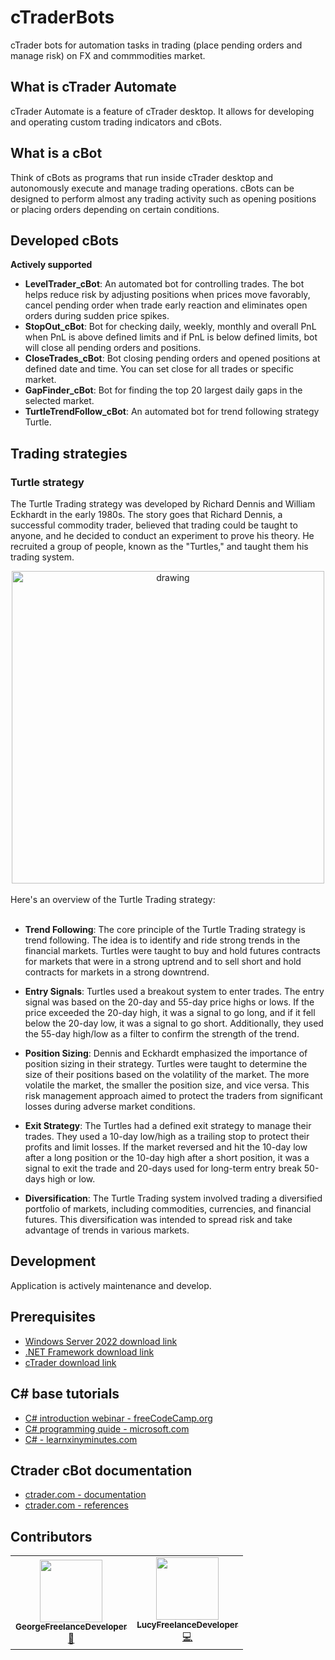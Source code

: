 # cTraderBots
cTrader bots for automation tasks in trading (place pending orders and manage risk) on FX and commmodities market.

## What is cTrader Automate
cTrader Automate is a feature of cTrader desktop. It allows for developing and operating custom trading indicators and cBots.

## What is a cBot
Think of cBots as programs that run inside cTrader desktop and autonomously execute and manage trading operations. cBots can be designed to perform almost any trading activity such as opening positions or placing orders depending on certain conditions.

## Developed cBots
**Actively supported**
* **LevelTrader_cBot**: An automated bot for controlling trades. The bot helps reduce risk by adjusting positions when prices move favorably, cancel pending order when trade early reaction and eliminates open orders during sudden price spikes.
* **StopOut_cBot**: Bot for checking daily, weekly, monthly and overall PnL when PnL is above defined limits and if PnL is below defined limits, bot will close all pending orders and positions.
* **CloseTrades_cBot**: Bot closing pending orders and opened positions at defined date and time. You can set close for all trades or specific market.
* **GapFinder_cBot**: Bot for finding the top 20 largest daily gaps in the selected market.
* **TurtleTrendFollow_cBot**: An automated bot for trend following strategy Turtle.

## Trading strategies 

### Turtle strategy
The Turtle Trading strategy was developed by Richard Dennis and William Eckhardt in the early 1980s. The story goes that Richard Dennis, a successful commodity trader, believed that trading could be taught to anyone, and he decided to conduct an experiment to prove his theory. He recruited a group of people, known as the "Turtles," and taught them his trading system.

<div align="center">
<img src="https://external-content.duckduckgo.com/iu/?u=https%3A%2F%2Fwww.shoreexcursionsgroup.com%2Fimg%2Ftour%2FHWOHHNTURPM-2.jpg&f=1&nofb=1&ipt=0360bda2d7e582678693667c94537ed3526e84885ab03e1769ce4214faab1c3a&ipo=images" alt="drawing" width="500"/>
</div>
<br>
Here's an overview of the Turtle Trading strategy:
<br><br>

* **Trend Following**: The core principle of the Turtle Trading strategy is trend following. The idea is to identify and ride strong trends in the financial markets. Turtles were taught to buy and hold futures contracts for markets that were in a strong uptrend and to sell short and hold contracts for markets in a strong downtrend.

* **Entry Signals**: Turtles used a breakout system to enter trades. The entry signal was based on the 20-day and 55-day price highs or lows. If the price exceeded the 20-day high, it was a signal to go long, and if it fell below the 20-day low, it was a signal to go short. Additionally, they used the 55-day high/low as a filter to confirm the strength of the trend.

* **Position Sizing**: Dennis and Eckhardt emphasized the importance of position sizing in their strategy. Turtles were taught to determine the size of their positions based on the volatility of the market. The more volatile the market, the smaller the position size, and vice versa. This risk management approach aimed to protect the traders from significant losses during adverse market conditions.

* **Exit Strategy**: The Turtles had a defined exit strategy to manage their trades. They used a 10-day low/high as a trailing stop to protect their profits and limit losses. If the market reversed and hit the 10-day low after a long position or the 10-day high after a short position, it was a signal to exit the trade and 20-days used for long-term entry break 50-days high or low.

* **Diversification**: The Turtle Trading system involved trading a diversified portfolio of markets, including commodities, currencies, and financial futures. This diversification was intended to spread risk and take advantage of trends in various markets.

## Development
Application is actively maintenance and develop.

## Prerequisites
* [Windows Server 2022 download link](https://www.microsoft.com/en-us/evalcenter/download-windows-server-2022)
* [.NET Framework download link](https://dotnet.microsoft.com/en-us/download/dotnet-framework)
* [cTrader download link](https://ctrader.com/download/)

## C# base tutorials
* [C# introduction webinar - freeCodeCamp.org](https://youtu.be/GhQdlIFylQ8)
* [C# programming quide - microsoft.com](https://learn.microsoft.com/en-us/dotnet/csharp/programming-guide/)
* [C# - learnxinyminutes.com](https://learnxinyminutes.com/docs/csharp/)

## Ctrader cBot documentation
* [ctrader.com - documentation](https://help.ctrader.com/ctrader-automate/)
* [ctrader.com - references](https://help.ctrader.com/ctrader-automate/references/)

## Contributors
<!-- ALL-CONTRIBUTORS-LIST:START - Do not remove or modify this section -->
<!-- prettier-ignore-start -->
<!-- markdownlint-disable -->
<table>
  <tr>
     <td align="center"><a href="https://github.com/GeorgeFreelanceDeveloper"><img src="https://avatars.githubusercontent.com/u/112611533?v=4" width="100px;" alt=""/><br /><sub><b>GeorgeFreelanceDeveloper</b></sub></a><br /><a href="https://github.com/GeorgeFreelanceDeveloper" title="Ideas">🤔</a></td>
    <td align="center"><a href="https://github.com/LucyFreelanceDeveloper"><img src="https://avatars.githubusercontent.com/u/115091833?v=4" width="100px;" alt=""/><br /><sub><b>LucyFreelanceDeveloper</b></sub></a><br /><a href="https://github.com/LucyFreelanceDeveloper" title="Code">💻</a></td>
  </tr>
</table>
